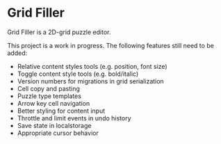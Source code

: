 # Grid Filler

Grid Filler is a 2D-grid puzzle editor.

This project is a work in progress. The following features still need to be added:

- Relative content styles tools (e.g. position, font size)
- Toggle content style tools (e.g. bold/italic)
- Version numbers for migrations in grid serialization
- Cell copy and pasting
- Puzzle type templates
- Arrow key cell navigation
- Better styling for content input
- Throttle and limit events in undo history
- Save state in localstorage
- Appropriate cursor behavior
